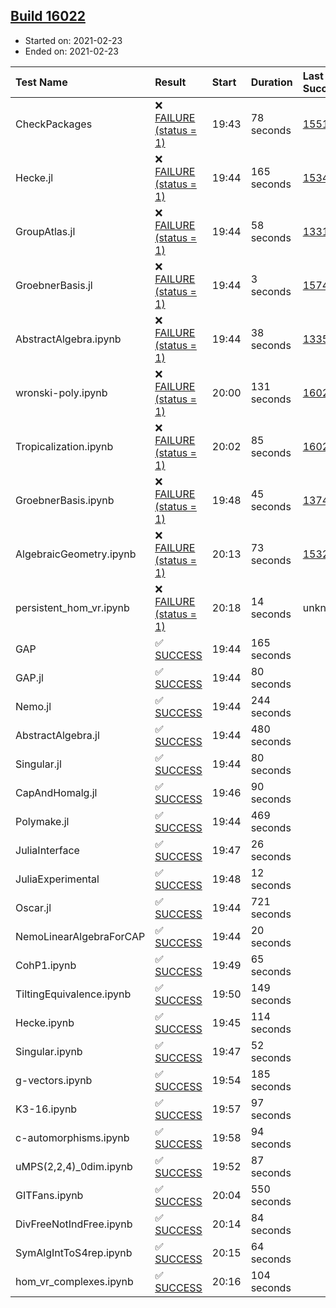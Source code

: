 ## [Build 16022](https://oscarci.mathematik.uni-kl.de/job/oscar/16022/)

* Started on: 2021-02-23
* Ended on: 2021-02-23

| Test Name    | Result | Start | Duration | Last Success | First Failure |
|:-------------|:-------|:------|:---------|:-------------|:--------------|
| CheckPackages | ❌ [FAILURE (status = 1)](https://oscarci.mathematik.uni-kl.de/job/oscar/16022/artifact/logs/build-16022/CheckPackages.log) | 19:43 | 78 seconds | [15514](https://oscarci.mathematik.uni-kl.de/job/oscar/15514/) | [15515](https://oscarci.mathematik.uni-kl.de/job/oscar/15515/) |
| Hecke.jl | ❌ [FAILURE (status = 1)](https://oscarci.mathematik.uni-kl.de/job/oscar/16022/artifact/logs/build-16022/Hecke.jl.log) | 19:44 | 165 seconds | [15344](https://oscarci.mathematik.uni-kl.de/job/oscar/15344/) | [15348](https://oscarci.mathematik.uni-kl.de/job/oscar/15348/) |
| GroupAtlas.jl | ❌ [FAILURE (status = 1)](https://oscarci.mathematik.uni-kl.de/job/oscar/16022/artifact/logs/build-16022/GroupAtlas.jl.log) | 19:44 | 58 seconds | [13311](https://oscarci.mathematik.uni-kl.de/job/oscar/13311/) | [13312](https://oscarci.mathematik.uni-kl.de/job/oscar/13312/) |
| GroebnerBasis.jl | ❌ [FAILURE (status = 1)](https://oscarci.mathematik.uni-kl.de/job/oscar/16022/artifact/logs/build-16022/GroebnerBasis.jl.log) | 19:44 | 3 seconds | [15745](https://oscarci.mathematik.uni-kl.de/job/oscar/15745/) | [15746](https://oscarci.mathematik.uni-kl.de/job/oscar/15746/) |
| AbstractAlgebra.ipynb | ❌ [FAILURE (status = 1)](https://oscarci.mathematik.uni-kl.de/job/oscar/16022/artifact/logs/build-16022/AbstractAlgebra.ipynb.log) | 19:44 | 38 seconds | [13355](https://oscarci.mathematik.uni-kl.de/job/oscar/13355/) | [13356](https://oscarci.mathematik.uni-kl.de/job/oscar/13356/) |
| wronski-poly.ipynb | ❌ [FAILURE (status = 1)](https://oscarci.mathematik.uni-kl.de/job/oscar/16022/artifact/logs/build-16022/wronski-poly.ipynb.log) | 20:00 | 131 seconds | [16020](https://oscarci.mathematik.uni-kl.de/job/oscar/16020/) | [16021](https://oscarci.mathematik.uni-kl.de/job/oscar/16021/) |
| Tropicalization.ipynb | ❌ [FAILURE (status = 1)](https://oscarci.mathematik.uni-kl.de/job/oscar/16022/artifact/logs/build-16022/Tropicalization.ipynb.log) | 20:02 | 85 seconds | [16021](https://oscarci.mathematik.uni-kl.de/job/oscar/16021/) | [16022](https://oscarci.mathematik.uni-kl.de/job/oscar/16022/) |
| GroebnerBasis.ipynb | ❌ [FAILURE (status = 1)](https://oscarci.mathematik.uni-kl.de/job/oscar/16022/artifact/logs/build-16022/GroebnerBasis.ipynb.log) | 19:48 | 45 seconds | [13748](https://oscarci.mathematik.uni-kl.de/job/oscar/13748/) | [13749](https://oscarci.mathematik.uni-kl.de/job/oscar/13749/) |
| AlgebraicGeometry.ipynb | ❌ [FAILURE (status = 1)](https://oscarci.mathematik.uni-kl.de/job/oscar/16022/artifact/logs/build-16022/AlgebraicGeometry.ipynb.log) | 20:13 | 73 seconds | [15322](https://oscarci.mathematik.uni-kl.de/job/oscar/15322/) | [15323](https://oscarci.mathematik.uni-kl.de/job/oscar/15323/) |
| persistent_hom_vr.ipynb | ❌ [FAILURE (status = 1)](https://oscarci.mathematik.uni-kl.de/job/oscar/16022/artifact/logs/build-16022/persistent_hom_vr.ipynb.log) | 20:18 | 14 seconds | unknown | unknown |
| GAP | ✅ [SUCCESS](https://oscarci.mathematik.uni-kl.de/job/oscar/16022/artifact/logs/build-16022/GAP.log) | 19:44 | 165 seconds |  |  |
| GAP.jl | ✅ [SUCCESS](https://oscarci.mathematik.uni-kl.de/job/oscar/16022/artifact/logs/build-16022/GAP.jl.log) | 19:44 | 80 seconds |  |  |
| Nemo.jl | ✅ [SUCCESS](https://oscarci.mathematik.uni-kl.de/job/oscar/16022/artifact/logs/build-16022/Nemo.jl.log) | 19:44 | 244 seconds |  |  |
| AbstractAlgebra.jl | ✅ [SUCCESS](https://oscarci.mathematik.uni-kl.de/job/oscar/16022/artifact/logs/build-16022/AbstractAlgebra.jl.log) | 19:44 | 480 seconds |  |  |
| Singular.jl | ✅ [SUCCESS](https://oscarci.mathematik.uni-kl.de/job/oscar/16022/artifact/logs/build-16022/Singular.jl.log) | 19:44 | 80 seconds |  |  |
| CapAndHomalg.jl | ✅ [SUCCESS](https://oscarci.mathematik.uni-kl.de/job/oscar/16022/artifact/logs/build-16022/CapAndHomalg.jl.log) | 19:46 | 90 seconds |  |  |
| Polymake.jl | ✅ [SUCCESS](https://oscarci.mathematik.uni-kl.de/job/oscar/16022/artifact/logs/build-16022/Polymake.jl.log) | 19:44 | 469 seconds |  |  |
| JuliaInterface | ✅ [SUCCESS](https://oscarci.mathematik.uni-kl.de/job/oscar/16022/artifact/logs/build-16022/JuliaInterface.log) | 19:47 | 26 seconds |  |  |
| JuliaExperimental | ✅ [SUCCESS](https://oscarci.mathematik.uni-kl.de/job/oscar/16022/artifact/logs/build-16022/JuliaExperimental.log) | 19:48 | 12 seconds |  |  |
| Oscar.jl | ✅ [SUCCESS](https://oscarci.mathematik.uni-kl.de/job/oscar/16022/artifact/logs/build-16022/Oscar.jl.log) | 19:44 | 721 seconds |  |  |
| NemoLinearAlgebraForCAP | ✅ [SUCCESS](https://oscarci.mathematik.uni-kl.de/job/oscar/16022/artifact/logs/build-16022/NemoLinearAlgebraForCAP.log) | 19:44 | 20 seconds |  |  |
| CohP1.ipynb | ✅ [SUCCESS](https://oscarci.mathematik.uni-kl.de/job/oscar/16022/artifact/logs/build-16022/CohP1.ipynb.log) | 19:49 | 65 seconds |  |  |
| TiltingEquivalence.ipynb | ✅ [SUCCESS](https://oscarci.mathematik.uni-kl.de/job/oscar/16022/artifact/logs/build-16022/TiltingEquivalence.ipynb.log) | 19:50 | 149 seconds |  |  |
| Hecke.ipynb | ✅ [SUCCESS](https://oscarci.mathematik.uni-kl.de/job/oscar/16022/artifact/logs/build-16022/Hecke.ipynb.log) | 19:45 | 114 seconds |  |  |
| Singular.ipynb | ✅ [SUCCESS](https://oscarci.mathematik.uni-kl.de/job/oscar/16022/artifact/logs/build-16022/Singular.ipynb.log) | 19:47 | 52 seconds |  |  |
| g-vectors.ipynb | ✅ [SUCCESS](https://oscarci.mathematik.uni-kl.de/job/oscar/16022/artifact/logs/build-16022/g-vectors.ipynb.log) | 19:54 | 185 seconds |  |  |
| K3-16.ipynb | ✅ [SUCCESS](https://oscarci.mathematik.uni-kl.de/job/oscar/16022/artifact/logs/build-16022/K3-16.ipynb.log) | 19:57 | 97 seconds |  |  |
| c-automorphisms.ipynb | ✅ [SUCCESS](https://oscarci.mathematik.uni-kl.de/job/oscar/16022/artifact/logs/build-16022/c-automorphisms.ipynb.log) | 19:58 | 94 seconds |  |  |
| uMPS(2,2,4)_0dim.ipynb | ✅ [SUCCESS](https://oscarci.mathematik.uni-kl.de/job/oscar/16022/artifact/logs/build-16022/uMPS-2-2-4-_0dim.ipynb.log) | 19:52 | 87 seconds |  |  |
| GITFans.ipynb | ✅ [SUCCESS](https://oscarci.mathematik.uni-kl.de/job/oscar/16022/artifact/logs/build-16022/GITFans.ipynb.log) | 20:04 | 550 seconds |  |  |
| DivFreeNotIndFree.ipynb | ✅ [SUCCESS](https://oscarci.mathematik.uni-kl.de/job/oscar/16022/artifact/logs/build-16022/DivFreeNotIndFree.ipynb.log) | 20:14 | 84 seconds |  |  |
| SymAlgIntToS4rep.ipynb | ✅ [SUCCESS](https://oscarci.mathematik.uni-kl.de/job/oscar/16022/artifact/logs/build-16022/SymAlgIntToS4rep.ipynb.log) | 20:15 | 64 seconds |  |  |
| hom_vr_complexes.ipynb | ✅ [SUCCESS](https://oscarci.mathematik.uni-kl.de/job/oscar/16022/artifact/logs/build-16022/hom_vr_complexes.ipynb.log) | 20:16 | 104 seconds |  |  |
